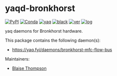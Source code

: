 # yaqd-bronkhorst

[![PyPI](https://img.shields.io/pypi/v/yaqd-bronkhorst)](https://pypi.org/project/yaqd-bronkhorst)
[![Conda](https://img.shields.io/conda/vn/conda-forge/yaqd-bronkhorst)](https://anaconda.org/conda-forge/yaqd-bronkhorst)
[![yaq](https://img.shields.io/badge/framework-yaq-orange)](https://yaq.fyi/)
[![black](https://img.shields.io/badge/code--style-black-black)](https://black.readthedocs.io/)
[![ver](https://img.shields.io/badge/calver-YYYY.M.MICRO-blue)](https://calver.org/)
[![log](https://img.shields.io/badge/change-log-informational)](https://github.com/yaq-project/yaqd-bronkhorst/-/blob/main/CHANGELOG.md)

yaq daemons for Bronkhorst hardware.

This package contains the following daemon(s):

- https://yaq.fyi/daemons/bronkhorst-mfc-flow-bus

Maintainers:

- [Blaise Thompson](https://github.com/untzag)
